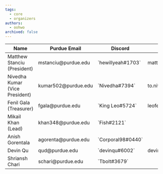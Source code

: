 ```yaml
---
tags:
  - core
  - organizers
authors:
  - oohwo
archived: false
---
```

<table>
  <thead>
    <tr>
        <th>Name</th>
        <th>Purdue Email</th>
        <th>Discord</th>
        <th>Gmail</th>
    </tr>
  </thead>
  <tbody>
    <tr>
        <td>Matthew Stanciu (President)</td>
        <td>mstanciu@purdue.edu</td>
        <td>`hewillyeah#1703`</td>
        <td>mattbstanciu@gmail.com</td>
    </tr>
    <tr>
        <td>Nivedha Kumar (Vice President)</td>
        <td>kumar502@purdue.edu</td>
        <td>`Nivedha#7394`</td>
        <td>to.nivedha75@gmail.com</td>
    </tr>
    <tr>
        <td>Fenil Gala (Treasurer)</td>
        <td>fgala@purdue.edu</td>
        <td>`King Leo#5724`</td>
        <td>leofenil1234@gmail.com</td>
    </tr>
    <tr>
        <td>Mikail Khan (Lead)</td>
        <td>khan348@purdue.edu</td>
        <td>`Fish#2121`</td>
        <td></td>
    </tr>
    <tr>
        <td>Anish Gorentala</td>
        <td>agorenta@purdue.edu</td>
        <td>`Corporal98#0440`</td>
        <td></td>
    </tr>
    <tr>
        <td>Devin Qu</td>
        <td>qud@purdue.edu</td>
        <td>`devinqu#6002`</td>
        <td>devinqu2002@gmail.com</td>
    </tr>
    <tr>
        <td>Shriansh Chari</td>
        <td>schari@purdue.edu</td>
        <td>`Tbolt#3679`</td>
        <td></td>
    </tr>
  </tbody>
</table>
